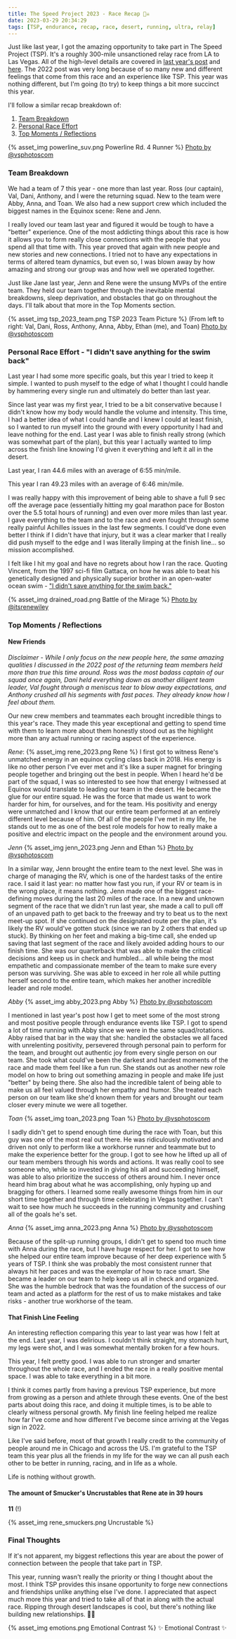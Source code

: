 ```yaml
---
title: The Speed Project 2023 - Race Recap 🏴‍☠️
date: 2023-03-29 20:34:29
tags: [TSP, endurance, recap, race, desert, running, ultra, relay]
---
```


Just like last year, I got the amazing opportunity to take part in The Speed Project (TSP). It's a roughly 300-mile unsanctioned relay race from LA to Las Vegas. All of the high-level details are covered in [last year's post](https://www.limchayseng.com/2022/03/30/TSP2022/) and [here](https://www.limchayseng.com/2022/03/10/up-next/r). The 2022 post was very long because of so many new and different feelings that come from this race and an experience like TSP. This year was nothing different, but I'm going (to try) to keep things a bit more succinct this year.

I'll follow a similar recap breakdown of:

1.  [Team Breakdown](/2023/03/29/TSP2023/#Team-Breakdown)
2.  [Personal Race Effort](/2023/03/29/TSP2023/#Personal-Race-Effort-“I-didn’t-save-anything-for-the-swim-back”)
3.  [Top Moments / Reflections](/2023/03/29/TSP2023/#Top-Moments-x2F-Reflections)

{% asset_img powerline_suv.png Powerline Rd. 4 Runner %}
[Photo by @vsphotoscom](https://www.instagram.com/vspicturescom/)

### Team Breakdown

We had a team of 7 this year - one more than last year. Ross (our captain), Val, Dani, Anthony, and I were the returning squad. New to the team were Abby, Anna, and Toan. We also had a new support crew which included the biggest names in the Equinox scene: Rene and Jenn.

I really loved our team last year and figured it would be tough to have a "better" experience. One of the most addicting things about this race is how it allows you to form really close connections with the people that you spend all that time with. This year proved that again with new people and new stories and new connections. I tried not to have any expectations in terms of altered team dynamics, but even so, I was blown away by how amazing and strong our group was and how well we operated together.

Just like Jane last year, Jenn and Rene were the unsung MVPs of the entire team. They held our team together through the inevitable mental breakdowns, sleep deprivation, and obstacles that go on throughout the days. I'll talk about that more in the Top Moments section.

{% asset_img tsp_2023_team.png TSP 2023 Team Picture %}
(From left to right: Val, Dani, Ross, Anthony, Anna, Abby, Ethan (me), and Toan)
[Photo by @vsphotoscom](https://www.instagram.com/vspicturescom/)

### Personal Race Effort - "I didn't save anything for the swim back"

Last year I had some more specific goals, but this year I tried to keep it simple. I wanted to push myself to the edge of what I thought I could handle by hammering every single run and ultimately do better than last year.

Since last year was my first year, I tried to be a bit conservative because I didn't know how my body would handle the volume and intensity. This time, I had a better idea of what I could handle and I knew I could at least finish, so I wanted to run myself into the ground with every opportunity I had and leave nothing for the end. Last year I was able to finish really strong (which was somewhat part of the plan), but this year I actually wanted to limp across the finish line knowing I'd given it everything and left it all in the desert.

Last year, I ran 44.6 miles with an average of 6:55 min/mile.

This year I ran 49.23 miles with an average of 6:46 min/mile.

I was really happy with this improvement of being able to shave a full 9 sec off the average pace (essentially hitting my goal marathon pace for Boston over the 5.5 total hours of running) and even over more miles than last year. I gave everything to the team and to the race and even fought through some really painful Achilles issues in the last few segments. I could've done even better I think if I didn't have that injury, but it was a clear marker that I really did push myself to the edge and I was literally limping at the finish line... so mission accomplished.

I felt like I hit my goal and have no regrets about how I ran the race. Quoting Vincent, from the 1997 sci-fi film Gattaca, on how he was able to beat his genetically designed and physically superior brother in an open-water ocean swim - ["I didn't save anything for the swim back."](https://youtu.be/iSYUI-sNkwk?t=78)

{% asset_img drained_road.png Battle of the Mirage %}
[Photo by @itsrenewiley](https://www.instagram.com/itsrenewiley/?hl=en)

### Top Moments / Reflections

#### New Friends

_Disclaimer - While I only focus on the new people here, the same amazing qualities I discussed in the 2022 post of the returning team members held more than true this time around. Ross was the most badass captain of our squad once again, Dani held everything down as another diligent team leader, Val fought through a meniscus tear to blow away expectations, and Anthony crushed all his segments with fast paces. They already know how I feel about them._

Our new crew members and teammates each brought incredible things to this year's race. They made this year exceptional and getting to spend time with them to learn more about them honestly stood out as the highlight more than any actual running or racing aspect of the experience.

_Rene_:
{% asset_img rene_2023.png Rene %}
I first got to witness Rene's unmatched energy in an equinox cycling class back in 2018. His energy is like no other person I've ever met and it's like a super magnet for bringing people together and bringing out the best in people. When I heard he'd be part of the squad, I was so interested to see how that energy I witnessed at Equinox would translate to leading our team in the desert. He became the glue for our entire squad. He was the force that made us want to work harder for him, for ourselves, and for the team. His positivity and energy were unmatched and I know that our entire team performed at an entirely different level because of him. Of all of the people I've met in my life, he stands out to me as one of the best role models for how to really make a positive and electric impact on the people and the environment around you.

_Jenn_
{% asset_img jenn_2023.png Jenn and Ethan %}
[Photo by @vsphotoscom](https://www.instagram.com/vspicturescom/)

In a similar way, Jenn brought the entire team to the next level. She was in charge of managing the RV, which is one of the hardest tasks of the entire race. I said it last year: no matter how fast you run, if your RV or team is in the wrong place, it means nothing. Jenn made one of the biggest race-defining moves during the last 20 miles of the race. In a new and unknown segment of the race that we didn't run last year, she made a call to pull off of an unpaved path to get back to the freeway and try to beat us to the next meet-up spot. If she continued on the designated route per the plan, it's likely the RV would've gotten stuck (since we ran by 2 others that ended up stuck). By thinking on her feet and making a big-time call, she ended up saving that last segment of the race and likely avoided adding hours to our finish time. She was our quarterback that was able to make the critical decisions and keep us in check and humbled... all while being the most empathetic and compassionate member of the team to make sure every person was surviving. She was able to exceed in her role all while putting herself second to the entire team, which makes her another incredible leader and role model.

_Abby_
{% asset_img abby_2023.png Abby %}
[Photo by @vsphotoscom](https://www.instagram.com/vspicturescom/)

I mentioned in last year's post how I get to meet some of the most strong and most positive people through endurance events like TSP. I got to spend a lot of time running with Abby since we were in the same squad/rotations. Abby raised that bar in the way that she: handled the obstacles we all faced with unrelenting positivity, persevered through personal pain to perform for the team, and brought out authentic joy from every single person on our team. She took what could've been the darkest and hardest moments of the race and made them feel like a fun run. She stands out as another new role model on how to bring out something amazing in people and make life just "better" by being there. She also had the incredible talent of being able to make us all feel valued through her empathy and humor. She treated each person on our team like she'd known them for years and brought our team closer every minute we were all together.

_Toan_
{% asset_img toan_2023.png Toan %}
[Photo by @vsphotoscom](https://www.instagram.com/vspicturescom/)

I sadly didn't get to spend enough time during the race with Toan, but this guy was one of the most real out there. He was ridiculously motivated and driven not only to perform like a workhorse runner and teammate but to make the experience better for the group. I got to see how he lifted up all of our team members through his words and actions. It was really cool to see someone who, while so invested in giving his all and succeeding himself, was able to also prioritize the success of others around him. I never once heard him brag about what he was accomplishing, only hyping up and bragging for others. I learned some really awesome things from him in our short time together and through time celebrating in Vegas together. I can't wait to see how much he succeeds in the running community and crushing all of the goals he's set.

_Anna_
{% asset_img anna_2023.png Anna %}
[Photo by @vsphotoscom](https://www.instagram.com/vspicturescom/)

Because of the split-up running groups, I didn't get to spend too much time with Anna during the race, but I have huge respect for her. I got to see how she helped our entire team improve because of her deep experience with 5 years of TSP. I think she was probably the most consistent runner that always hit her paces and was the exemplar of how to race smart. She became a leader on our team to help keep us all in check and organized. She was the humble bedrock that was the foundation of the success of our team and acted as a platform for the rest of us to make mistakes and take risks - another true workhorse of the team.

#### That Finish Line Feeling

An interesting reflection comparing this year to last year was how I felt at the end. Last year, I was delirious. I couldn't think straight, my stomach hurt, my legs were shot, and I was somewhat mentally broken for a few hours.

This year, I felt pretty good. I was able to run stronger and smarter throughout the whole race, and I ended the race in a really positive mental space. I was able to take everything in a bit more.

I think it comes partly from having a previous TSP experience, but more from growing as a person and athlete through these events. One of the best parts about doing this race, and doing it multiple times, is to be able to clearly witness personal growth. My finish line feeling helped me realize how far I've come and how different I've become since arriving at the Vegas sign in 2022.

Like I've said before, most of that growth I really credit to the community of people around me in Chicago and across the US. I'm grateful to the TSP team this year plus all the friends in my life for the way we can all push each other to be better in running, racing, and in life as a whole.

Life is nothing without growth.

#### The amount of Smucker's Uncrustables that Rene ate in 39 hours

**11** (!)

{% asset_img rene_smuckers.png Uncrustable %}

### Final Thoughts

If it's not apparent, my biggest reflections this year are about the power of connection between the people that take part in TSP.

This year, running wasn't really the priority or thing I thought about the most. I think TSP provides this insane opportunity to forge new connections and friendships unlike anything else I've done. I appreciated that aspect much more this year and tried to take all of that in along with the actual race. Ripping through desert landscapes is cool, but there's nothing like building new relationships. ✌🏼

{% asset_img emotions.png Emotional Contrast %}
✨ Emotional Contrast ✨
